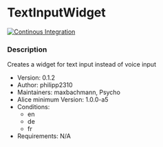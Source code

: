 # TextInputWidget

[![Continous Integration](https://gitlab.com/project-alice-assistant/skills/skill_TextInputWidget/badges/master/pipeline.svg)](https://gitlab.com/project-alice-assistant/skills/skill_TextInputWidget/pipelines/latest)

### Description
Creates a widget for text input instead of voice input

- Version: 0.1.2
- Author: philipp2310
- Maintainers: maxbachmann, Psycho
- Alice minimum Version: 1.0.0-a5
- Conditions:
  - en
  - de
  - fr
- Requirements: N/A

